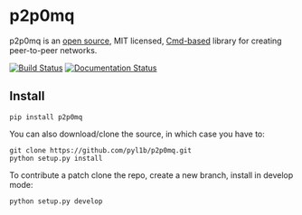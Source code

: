 # p2p0mq

p2p0mq is an [open source](https://github.com/pyl1b/p2p0mq.git),
MIT licensed, [Cmd-based](https://docs.python.org/3/library/cmd.html)
library for creating peer-to-peer networks.

[![Build Status](https://travis-ci.org/pyl1b/p2p0mq.svg?branch=master)](https://travis-ci.org/pyl1b/p2p0mq)
[![Documentation Status](https://readthedocs.org/projects/p2p0mq/badge/?version=latest)](https://p2p0mq.readthedocs.io/en/latest/?badge=latest)


Install
-------

    pip install p2p0mq

You can also download/clone the source, in which case you have to:

    git clone https://github.com/pyl1b/p2p0mq.git
    python setup.py install
        
To contribute a patch clone the repo, create a new branch, install in
develop mode:
        
    python setup.py develop


